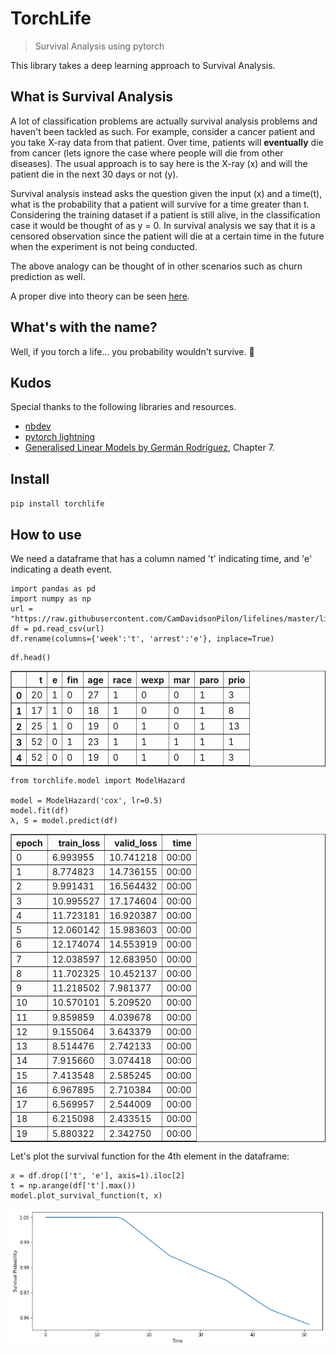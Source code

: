 # TorchLife
> Survival Analysis using pytorch


This library takes a deep learning approach to Survival Analysis.

## What is Survival Analysis
A lot of classification problems are actually survival analysis problems and haven't been tackled as such. For example, consider a cancer patient and you take X-ray data from that patient. Over time, patients will **eventually** die from cancer (lets ignore the case where people will die from other diseases). The usual approach is to say here is the X-ray (x) and will the patient die in the next 30 days or not (y).

Survival analysis instead asks the question given the input (x) and a time(t), what is the probability that a patient will survive for a time greater than t. Considering the training dataset if a patient is still alive, in the classification case it would be thought of as y = 0. In survival analysis we say that it is a censored observation since the patient will die at a certain time in the future when the experiment is not being conducted.

The above analogy can be thought of in other scenarios such as churn prediction as well.

A proper dive into theory can be seen [here](./SAT).

## What's with the name?
Well, if you torch a life... you probability wouldn't survive. 😬

## Kudos
Special thanks to the following libraries and resources.
- [nbdev](https://nbdev.fast.ai/)
- [pytorch lightning](https://pytorch-lightning.readthedocs.io/)
- [Generalised Linear Models by Germán Rodríguez](https://data.princeton.edu/wws509/notes/c7s1), Chapter 7.

## Install

`pip install torchlife`

## How to use
We need a dataframe that has a column named 't' indicating time, and 'e' indicating a death event.

```
import pandas as pd
import numpy as np
url = "https://raw.githubusercontent.com/CamDavidsonPilon/lifelines/master/lifelines/datasets/rossi.csv"
df = pd.read_csv(url)
df.rename(columns={'week':'t', 'arrest':'e'}, inplace=True)
```

```
df.head()
```




<div>
<style scoped>
    .dataframe tbody tr th:only-of-type {
        vertical-align: middle;
    }

    .dataframe tbody tr th {
        vertical-align: top;
    }

    .dataframe thead th {
        text-align: right;
    }
</style>
<table border="1" class="dataframe">
  <thead>
    <tr style="text-align: right;">
      <th></th>
      <th>t</th>
      <th>e</th>
      <th>fin</th>
      <th>age</th>
      <th>race</th>
      <th>wexp</th>
      <th>mar</th>
      <th>paro</th>
      <th>prio</th>
    </tr>
  </thead>
  <tbody>
    <tr>
      <th>0</th>
      <td>20</td>
      <td>1</td>
      <td>0</td>
      <td>27</td>
      <td>1</td>
      <td>0</td>
      <td>0</td>
      <td>1</td>
      <td>3</td>
    </tr>
    <tr>
      <th>1</th>
      <td>17</td>
      <td>1</td>
      <td>0</td>
      <td>18</td>
      <td>1</td>
      <td>0</td>
      <td>0</td>
      <td>1</td>
      <td>8</td>
    </tr>
    <tr>
      <th>2</th>
      <td>25</td>
      <td>1</td>
      <td>0</td>
      <td>19</td>
      <td>0</td>
      <td>1</td>
      <td>0</td>
      <td>1</td>
      <td>13</td>
    </tr>
    <tr>
      <th>3</th>
      <td>52</td>
      <td>0</td>
      <td>1</td>
      <td>23</td>
      <td>1</td>
      <td>1</td>
      <td>1</td>
      <td>1</td>
      <td>1</td>
    </tr>
    <tr>
      <th>4</th>
      <td>52</td>
      <td>0</td>
      <td>0</td>
      <td>19</td>
      <td>0</td>
      <td>1</td>
      <td>0</td>
      <td>1</td>
      <td>3</td>
    </tr>
  </tbody>
</table>
</div>



```
from torchlife.model import ModelHazard

model = ModelHazard('cox', lr=0.5)
model.fit(df)
λ, S = model.predict(df)
```


<table border="1" class="dataframe">
  <thead>
    <tr style="text-align: left;">
      <th>epoch</th>
      <th>train_loss</th>
      <th>valid_loss</th>
      <th>time</th>
    </tr>
  </thead>
  <tbody>
    <tr>
      <td>0</td>
      <td>6.993955</td>
      <td>10.741218</td>
      <td>00:00</td>
    </tr>
    <tr>
      <td>1</td>
      <td>8.774823</td>
      <td>14.736155</td>
      <td>00:00</td>
    </tr>
    <tr>
      <td>2</td>
      <td>9.991431</td>
      <td>16.564432</td>
      <td>00:00</td>
    </tr>
    <tr>
      <td>3</td>
      <td>10.995527</td>
      <td>17.174604</td>
      <td>00:00</td>
    </tr>
    <tr>
      <td>4</td>
      <td>11.723181</td>
      <td>16.920387</td>
      <td>00:00</td>
    </tr>
    <tr>
      <td>5</td>
      <td>12.060142</td>
      <td>15.983603</td>
      <td>00:00</td>
    </tr>
    <tr>
      <td>6</td>
      <td>12.174074</td>
      <td>14.553919</td>
      <td>00:00</td>
    </tr>
    <tr>
      <td>7</td>
      <td>12.038597</td>
      <td>12.683950</td>
      <td>00:00</td>
    </tr>
    <tr>
      <td>8</td>
      <td>11.702325</td>
      <td>10.452137</td>
      <td>00:00</td>
    </tr>
    <tr>
      <td>9</td>
      <td>11.218502</td>
      <td>7.981377</td>
      <td>00:00</td>
    </tr>
    <tr>
      <td>10</td>
      <td>10.570101</td>
      <td>5.209520</td>
      <td>00:00</td>
    </tr>
    <tr>
      <td>11</td>
      <td>9.859859</td>
      <td>4.039678</td>
      <td>00:00</td>
    </tr>
    <tr>
      <td>12</td>
      <td>9.155064</td>
      <td>3.643379</td>
      <td>00:00</td>
    </tr>
    <tr>
      <td>13</td>
      <td>8.514476</td>
      <td>2.742133</td>
      <td>00:00</td>
    </tr>
    <tr>
      <td>14</td>
      <td>7.915660</td>
      <td>3.074418</td>
      <td>00:00</td>
    </tr>
    <tr>
      <td>15</td>
      <td>7.413548</td>
      <td>2.585245</td>
      <td>00:00</td>
    </tr>
    <tr>
      <td>16</td>
      <td>6.967895</td>
      <td>2.710384</td>
      <td>00:00</td>
    </tr>
    <tr>
      <td>17</td>
      <td>6.569957</td>
      <td>2.544009</td>
      <td>00:00</td>
    </tr>
    <tr>
      <td>18</td>
      <td>6.215098</td>
      <td>2.433515</td>
      <td>00:00</td>
    </tr>
    <tr>
      <td>19</td>
      <td>5.880322</td>
      <td>2.342750</td>
      <td>00:00</td>
    </tr>
  </tbody>
</table>


Let's plot the survival function for the 4th element in the dataframe:

```
x = df.drop(['t', 'e'], axis=1).iloc[2]
t = np.arange(df['t'].max())
model.plot_survival_function(t, x)
```


![png](docs/images/output_8_0.png)

